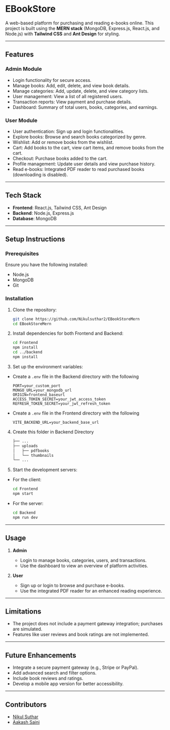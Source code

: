 # **EBookStore**

A web-based platform for purchasing and reading e-books online. This project is built using the **MERN stack** (MongoDB, Express.js, React.js, and Node.js) with **Tailwind CSS** and **Ant Design** for styling.

---

## **Features**

### **Admin Module**
- Login functionality for secure access.
- Manage books: Add, edit, delete, and view book details.
- Manage categories: Add, update, delete, and view category lists.
- User management: View a list of all registered users.
- Transaction reports: View payment and purchase details.
- Dashboard: Summary of total users, books, categories, and earnings.

### **User Module**
- User authentication: Sign up and login functionalities.
- Explore books: Browse and search books categorized by genre.
- Wishlist: Add or remove books from the wishlist.
- Cart: Add books to the cart, view cart items, and remove books from the cart.
- Checkout: Purchase books added to the cart.
- Profile management: Update user details and view purchase history.
- Read e-books: Integrated PDF reader to read purchased books (downloading is disabled).

---

## **Tech Stack**

- **Frontend**: React.js, Tailwind CSS, Ant Design
- **Backend**: Node.js, Express.js
- **Database**: MongoDB

---

## **Setup Instructions**

### Prerequisites
Ensure you have the following installed:
- Node.js
- MongoDB
- Git

### Installation

1. Clone the repository:
   ```bash
   git clone https://github.com/Nikulsuthar2/EBookStoreMern
   cd EBookStoreMern
   ```
2. Install dependencies for both Frontend and Backend:
    ```bash
    cd Frontend
    npm install
    cd ../backend
    npm install
    ```
3. Set up the environment variables:
- Create a `.env` file in the Backend directory with the following
    ```env
    PORT=your_custom_port
    MONGO_URL=your_mongodb_url
    ORIGIN=frontend_baseurl
    ACCESS_TOKEN_SECRET=your_jwt_access_token
    REFRESH_TOKEN_SECRET=your_jwt_refresh_token
    ```
- Create a `.env` file in the Frontend directory with the following
    ```env
    VITE_BACKEND_URL=your_backend_base_url
    ```
4. Create this folder in Backend Directory
    ```bash
    ├── ...
    ├── uploads   
    │   ├── pdfbooks 
    │   └── thumbnails        
    └── ...
    ```
5. Start the development servers:
- For the client:
    ```bash
    cd Frontend
    npm start
    ```
- For the server:
    ```bash
    cd Backend
    npm run dev
    ```
---

## **Usage**

1. **Admin**
   - Login to manage books, categories, users, and transactions.
   - Use the dashboard to view an overview of platform activities.

2. **User**
   - Sign up or login to browse and purchase e-books.
   - Use the integrated PDF reader for an enhanced reading experience.

---

## **Limitations**

- The project does not include a payment gateway integration; purchases are simulated.
- Features like user reviews and book ratings are not implemented.

---

## **Future Enhancements**

- Integrate a secure payment gateway (e.g., Stripe or PayPal).
- Add advanced search and filter options.
- Include book reviews and ratings.
- Develop a mobile app version for better accessibility.

---

## **Contributors**

- [Nikul Suthar](https://github.com/Nikulsuthar2)
- [Aakash Saini](https://github.com/Aakashsaini177)
